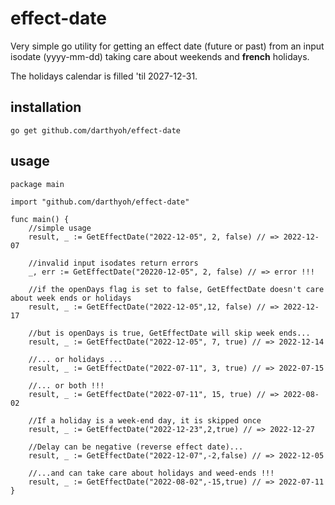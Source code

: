 # effect-date

Very simple go utility for getting an effect date (future or past) from an input isodate (yyyy-mm-dd) taking care about weekends and **french** holidays.

The holidays calendar is filled 'til 2027-12-31.

## installation

```
go get github.com/darthyoh/effect-date
```

## usage

```
package main

import "github.com/darthyoh/effect-date"

func main() {
    //simple usage
    result, _ := GetEffectDate("2022-12-05", 2, false) // => 2022-12-07

    //invalid input isodates return errors
    _, err := GetEffectDate("20220-12-05", 2, false) // => error !!!

    //if the openDays flag is set to false, GetEffectDate doesn't care about week ends or holidays
    result, _ := GetEffectDate("2022-12-05",12, false) // => 2022-12-17

    //but is openDays is true, GetEffectDate will skip week ends...
    result, _ := GetEffectDate("2022-12-05", 7, true) // => 2022-12-14

    //... or holidays ...
    result, _ := GetEffectDate("2022-07-11", 3, true) // => 2022-07-15

    //... or both !!!
    result, _ := GetEffectDate("2022-07-11", 15, true) // => 2022-08-02

    //If a holiday is a week-end day, it is skipped once
    result, _ := GetEffectDate("2022-12-23",2,true) // => 2022-12-27

    //Delay can be negative (reverse effect date)...
    result, _ := GetEffectDate("2022-12-07",-2,false) // => 2022-12-05

    //...and can take care about holidays and weed-ends !!!
    result, _ := GetEffectDate("2022-08-02",-15,true) // => 2022-07-11
}
```
